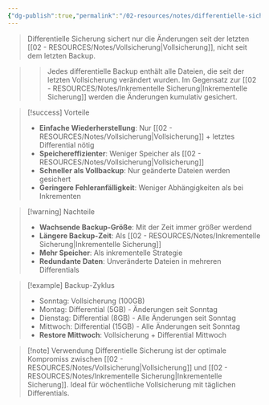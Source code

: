 ```yaml
---
{"dg-publish":true,"permalink":"/02-resources/notes/differentielle-sicherung/","tags":["#informatik/backup/typ","#sicherheit/it-sicherheit","#änderungen/vollsicherung"],"noteIcon":"","updated":"2025-09-27T02:15:09.489+02:00"}
---
```



>Differentielle Sicherung sichert nur die Änderungen seit der letzten [[02 - RESOURCES/Notes/Vollsicherung\|Vollsicherung]], nicht seit dem letzten Backup.

>>Jedes differentielle Backup enthält alle Dateien, die seit der letzten Vollsicherung verändert wurden. Im Gegensatz zur [[02 - RESOURCES/Notes/Inkrementelle Sicherung\|Inkrementelle Sicherung]] werden die Änderungen kumulativ gesichert.

>[!success] Vorteile
>- **Einfache Wiederherstellung**: Nur [[02 - RESOURCES/Notes/Vollsicherung\|Vollsicherung]] + letztes Differential nötig
>- **Speichereffizienter**: Weniger Speicher als [[02 - RESOURCES/Notes/Vollsicherung\|Vollsicherung]]
>- **Schneller als Vollbackup**: Nur geänderte Dateien werden gesichert
>- **Geringere Fehleranfälligkeit**: Weniger Abhängigkeiten als bei Inkrementen

>[!warning] Nachteile
>- **Wachsende Backup-Größe**: Mit der Zeit immer größer werdend
>- **Längere Backup-Zeit**: Als [[02 - RESOURCES/Notes/Inkrementelle Sicherung\|Inkrementelle Sicherung]]
>- **Mehr Speicher**: Als inkrementelle Strategie
>- **Redundante Daten**: Unveränderte Dateien in mehreren Differentials

>[!example] Backup-Zyklus
>- Sonntag: Vollsicherung (100GB)
>- Montag: Differential (5GB) - Änderungen seit Sonntag
>- Dienstag: Differential (8GB) - Alle Änderungen seit Sonntag
>- Mittwoch: Differential (15GB) - Alle Änderungen seit Sonntag
>- **Restore Mittwoch**: Vollsicherung + Differential Mittwoch

>[!note] Verwendung
>Differentielle Sicherung ist der optimale Kompromiss zwischen [[02 - RESOURCES/Notes/Vollsicherung\|Vollsicherung]] und [[02 - RESOURCES/Notes/Inkrementelle Sicherung\|Inkrementelle Sicherung]]. Ideal für wöchentliche Vollsicherung mit täglichen Differentials.